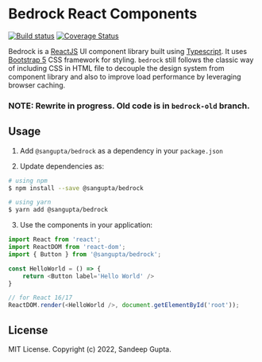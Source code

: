 # Bedrock React Components

[![Build status](https://img.shields.io/github/actions/workflow/status/sangupta/bedrock/ci.yml?branch=main)](https://github.com/sangupta/bedrock/actions/workflows/ci.yml)
[![Coverage Status](https://coveralls.io/repos/github/sangupta/bedrock/badge.svg?branch=main)](https://coveralls.io/github/sangupta/bedrock?branch=main)

Bedrock is a [ReactJS][reactjs] UI component library built using [Typescript][typescript].
It uses [Bootstrap 5][bootstrap] CSS framework for styling. `bedrock` still follows the
classic way of including CSS in HTML file to decouple the design system from component
library and also to improve load performance by leveraging browser caching.

### NOTE: Rewrite in progress. Old code is in `bedrock-old` branch.

## Usage

1. Add `@sangupta/bedrock` as a dependency in your `package.json`

2. Update dependencies as:
```sh
# using npm
$ npm install --save @sangupta/bedrock

# using yarn
$ yarn add @sangupta/bedrock
```

3. Use the components in your application:

```js
import React from 'react';
import ReactDOM from 'react-dom';
import { Button } from '@sangupta/bedrock';

const HelloWorld = () => {
    return <Button label='Hello World' />
}

// for React 16/17
ReactDOM.render(<HelloWorld />, document.getElementById('root'));
```

## License

MIT License. Copyright (c) 2022, Sandeep Gupta.


<!-- Do not add any visible content below this line -->

[reactjs]: https://reactjs.org/
[typescript]: https://www.typescriptlang.org/
[bootstrap]: https://getbootstrap.com/
